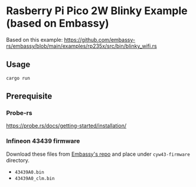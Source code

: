 # Rasberry Pi Pico 2W Blinky Example (based on Embassy)

Based on this example: https://github.com/embassy-rs/embassy/blob/main/examples/rp235x/src/bin/blinky_wifi.rs

## Usage

```
cargo run
```

## Prerequisite

### Probe-rs

<https://probe.rs/docs/getting-started/installation/>

### Infineon 43439 firmware

Download these files from [Embassy's repo](https://github.com/embassy-rs/embassy/tree/main/cyw43-firmware) and place under `cyw43-firmware` directory.

- `43439A0.bin`
- `43439A0_clm.bin`
